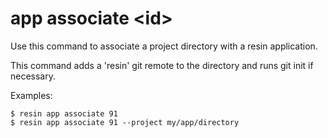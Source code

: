 # app associate &#60;id&#62;

Use this command to associate a project directory with a resin application.

This command adds a 'resin' git remote to the directory and runs git init if necessary.

Examples:

	$ resin app associate 91
	$ resin app associate 91 --project my/app/directory
